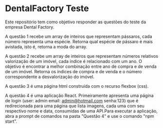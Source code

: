 # DentalFactory Teste
Este repositório tem como objetivo responder as questões do teste da empresa Dental Factory.

A questão 1 recebe um array de inteiros que representam pássaros, cada número representa uma espécie. Retorna qual espécie de pássaro é mais avistada, isto é, retorna a moda do array. 

A questão 2 recebe um array de inteiros que representam números relativos valorização de um imóvel, cada índice é relacionado com um ano. O objetivo é encontrar a melhor combinação entre ano de compra e de venda de um imóvel. Retorna os índices de compra e de venda e o número correspondente a desvalorização do imóvel.

A questão 3 é uma página html construída com o recurso flexbox (css).

A questão 4 é uma aplicação React. Primeiramente apresenta uma página de login (user: admin email: admin@hotmail.com senha:123) que é redirecionada para uma página que lista imagens, cada uma com seu respectivo nome e data, consumidas de uma API.Para executar a aplicação, abra a prompt de comandos na pasta "Questão 4" e use o comando "npm start". 